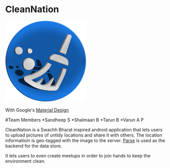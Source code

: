 # CleanNation

![Icon](https://github.com/apvarun/CleanNation/raw/master/app/src/main/res/drawable/splash_logo.png)

With Google's [Material Design](https://www.google.co.in/design/spec/material-design/introduction.html)

#Team Members
*Sandheep S
*Shalmaan B
*Tarun B
*Varun A P

CleanNation is a Swachh Bharat inspired android application that lets users to upload pictures of untidy locations and share it with others. The location informatioin is geo-tagged with the image to the server. [Parse](https://www.parse.com/) is used as the backend for the data store.

It lets users to even create meetups in order to join hands to keep the environment clean.
